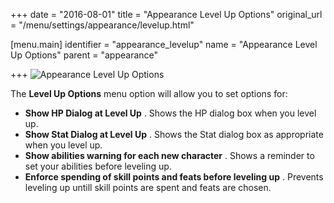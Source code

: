 +++
date = "2016-08-01"
title = "Appearance Level Up Options"
original_url = "/menu/settings/appearance/levelup.html"

[menu.main]
    identifier = "appearance_levelup"
    name = "Appearance Level Up Options"
    parent = "appearance"
    
+++
![Appearance Level Up
Options](../../../images/preferences/levelupoptions.png)

The **Level Up Options** menu option will allow you to set options for:

-   **Show HP Dialog at Level Up** . Shows the HP dialog box when you
    level up.
-   **Show Stat Dialog at Level Up** . Shows the Stat dialog box as
    appropriate when you level up.
-   **Show abilities warning for each new character** . Shows a reminder
    to set your abilities before leveling up.
-   **Enforce spending of skill points and feats before leveling up** .
    Prevents leveling up untill skill points are spent and feats
    are chosen.



